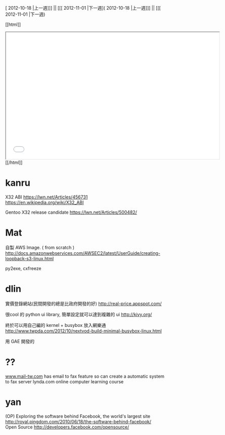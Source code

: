 [ 2012-10-18 |上一週]]] || [[[ 2012-11-01 |下一週]( 2012-10-18 |上一週]]] || [[[ 2012-11-01 |下一週)



[[html]]
<iframe src='<http://pad.hackingthursday.org>  ?showControls=true&showChat=true&showLineNumbers=true&useMonospaceFont=false' width=675 height=400></iframe>
[[/html]]


# kanru

X32 ABI
<https://lwn.net/Articles/456731>  
<https://en.wikipedia.org/wiki/X32_ABI>  

Gentoo X32 release candidate
<https://lwn.net/Articles/500482/>  

# Mat

自製 AWS Image. ( from scratch )
<http://docs.amazonwebservices.com/AWSEC2/latest/UserGuide/creating-loopback-s3-linux.html>  

py2exe, cxfreeze

# dlin

實價登錄網站(民間開發的總是比政府開發的好)  <http://real-price.appspot.com/>  

很cool 的 python ui library, 簡單設定就可以達到複雜的 ui <http://kivy.org/>  

終於可以用自己編的 kernel + busybox 放入網樂通 <http://www.twpda.com/2012/10/nextvod-build-minimal-busybox-linux.html>  

用 GAE 開發的

# ??

www.mail-tw.com
has email to fax feature so can create a automatic system to fax server
lynda.com 
online computer learning course


# yan

(OP)
Exploring the software behind Facebook, the world's largest site
<http://royal.pingdom.com/2010/06/18/the-software-behind-facebook/>  
Open Source
<http://developers.facebook.com/opensource/>  
